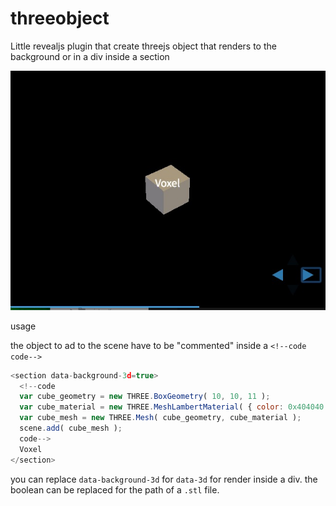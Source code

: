 # threeobject

Little revealjs plugin that create threejs object that renders to the background or in a div inside a section


![example](./example.jpg)


usage

the object to ad to the scene have to be "commented" inside a `<!--code` `code-->`

```javascript
<section data-background-3d=true>
  <!--code
  var cube_geometry = new THREE.BoxGeometry( 10, 10, 11 );
  var cube_material = new THREE.MeshLambertMaterial( { color: 0x404040 } );
  var cube_mesh = new THREE.Mesh( cube_geometry, cube_material );
  scene.add( cube_mesh );
  code-->
  Voxel
</section>
```
you can replace `data-background-3d` for `data-3d` for render inside a div.
the boolean can be replaced for the path of a `.stl` file.
